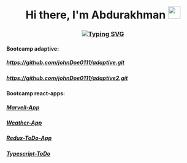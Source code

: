 <h1 align="center">
  Hi there, I'm Abdurakhman
  <img src="https://github.com/blackcater/blackcater/raw/main/images/Hi.gif" height="32"/>
</h1>
<h3 align="center">
  <a align="center" href="https://git.io/typing-svg"><img src="https://readme-typing-svg.herokuapp.com?font=Fira+Code&pause=1000&width=435&lines=React%2FReact+Native+developer." alt="Typing SVG" /></a>
</h3>

<h4>Bootcamp adaptive:</h4>
<h5><a href="https://github.com/johnDoe0111/adaptive.git">https://github.com/johnDoe0111/adaptive.git</a></h5>
<h5><a href="https://github.com/johnDoe0111/adaptive2.git">https://github.com/johnDoe0111/adaptive2.git</a></h5>

<h4>Bootcamp react-apps:</h4>
  <h5><a href="https://github.com/johnDoe0111/Marvel-App.git">Marvell-App</a></h5>
  <h5><a href="https://github.com/johnDoe0111/Weather-App.git">Weather-App</a></h5>
  <h5><a href="https://github.com/johnDoe0111/Redux-ToDo-App.git">Redux-ToDo-App</a></h5>
  <h5><a href="https://github.com/johnDoe0111/Typescript-ToDo.git">Typescript-ToDo</a></h5>
